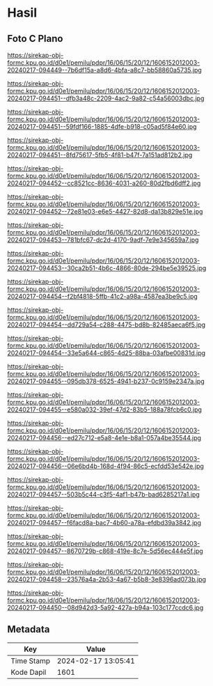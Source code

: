 # Hasil

## Foto C Plano

https://sirekap-obj-formc.kpu.go.id/d0e1/pemilu/pdpr/16/06/15/20/12/1606152012003-20240217-094449--7b6df15a-a8d6-4bfa-a8c7-bb58860a5735.jpg

https://sirekap-obj-formc.kpu.go.id/d0e1/pemilu/pdpr/16/06/15/20/12/1606152012003-20240217-094451--dfb3a48c-2209-4ac2-9a82-c54a56003dbc.jpg

https://sirekap-obj-formc.kpu.go.id/d0e1/pemilu/pdpr/16/06/15/20/12/1606152012003-20240217-094451--59fdf166-1885-4dfe-b918-c05ad5f84e60.jpg

https://sirekap-obj-formc.kpu.go.id/d0e1/pemilu/pdpr/16/06/15/20/12/1606152012003-20240217-094451--8fd75617-5fb5-4f81-b47f-7a151ad812b2.jpg

https://sirekap-obj-formc.kpu.go.id/d0e1/pemilu/pdpr/16/06/15/20/12/1606152012003-20240217-094452--cc8521cc-8636-4031-a260-80d2fbd6dff2.jpg

https://sirekap-obj-formc.kpu.go.id/d0e1/pemilu/pdpr/16/06/15/20/12/1606152012003-20240217-094452--72e81e03-e6e5-4427-82d8-da13b829e51e.jpg

https://sirekap-obj-formc.kpu.go.id/d0e1/pemilu/pdpr/16/06/15/20/12/1606152012003-20240217-094453--781bfc67-dc2d-4170-9adf-7e9e345659a7.jpg

https://sirekap-obj-formc.kpu.go.id/d0e1/pemilu/pdpr/16/06/15/20/12/1606152012003-20240217-094453--30ca2b51-4b6c-4866-80de-294be5e39525.jpg

https://sirekap-obj-formc.kpu.go.id/d0e1/pemilu/pdpr/16/06/15/20/12/1606152012003-20240217-094454--f2bf4818-5ffb-41c2-a98a-4587ea3be9c5.jpg

https://sirekap-obj-formc.kpu.go.id/d0e1/pemilu/pdpr/16/06/15/20/12/1606152012003-20240217-094454--dd729a54-c288-4475-bd8b-82485aeca6f5.jpg

https://sirekap-obj-formc.kpu.go.id/d0e1/pemilu/pdpr/16/06/15/20/12/1606152012003-20240217-094454--33e5a644-c865-4d25-88ba-03afbe00831d.jpg

https://sirekap-obj-formc.kpu.go.id/d0e1/pemilu/pdpr/16/06/15/20/12/1606152012003-20240217-094455--095db378-6525-4941-b237-0c9159e2347a.jpg

https://sirekap-obj-formc.kpu.go.id/d0e1/pemilu/pdpr/16/06/15/20/12/1606152012003-20240217-094455--e580a032-39ef-47d2-83b5-188a78fcb6c0.jpg

https://sirekap-obj-formc.kpu.go.id/d0e1/pemilu/pdpr/16/06/15/20/12/1606152012003-20240217-094456--ed27c712-e5a8-4e1e-b8a1-057a4be35544.jpg

https://sirekap-obj-formc.kpu.go.id/d0e1/pemilu/pdpr/16/06/15/20/12/1606152012003-20240217-094456--06e6bd4b-168d-4f94-86c5-ecfdd53e542e.jpg

https://sirekap-obj-formc.kpu.go.id/d0e1/pemilu/pdpr/16/06/15/20/12/1606152012003-20240217-094457--503b5c44-c3f5-4af1-b47b-bad6285217a1.jpg

https://sirekap-obj-formc.kpu.go.id/d0e1/pemilu/pdpr/16/06/15/20/12/1606152012003-20240217-094457--f6facd8a-bac7-4b60-a78a-efdbd39a3842.jpg

https://sirekap-obj-formc.kpu.go.id/d0e1/pemilu/pdpr/16/06/15/20/12/1606152012003-20240217-094457--8670729b-c868-419e-8c7e-5d56ec444e5f.jpg

https://sirekap-obj-formc.kpu.go.id/d0e1/pemilu/pdpr/16/06/15/20/12/1606152012003-20240217-094458--23576a4a-2b53-4a67-b5b8-3e8396ad073b.jpg

https://sirekap-obj-formc.kpu.go.id/d0e1/pemilu/pdpr/16/06/15/20/12/1606152012003-20240217-094450--08d942d3-5a92-427a-b94a-103c177ccdc6.jpg


## Metadata

| Key        | Value               |
| ---------- | ------------------- |
| Time Stamp | 2024-02-17 13:05:41 |
| Kode Dapil | 1601                |



